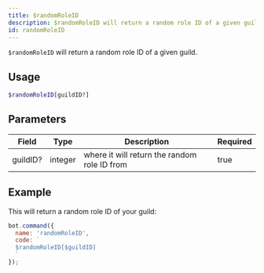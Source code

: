 ```yaml
---
title: $randomRoleID 
description: $randomRoleID will return a random role ID of a given guild.
id: randomRoleID
---
```


`$randomRoleID` will return a random role ID of a given guild.

## Usage

```php
$randomRoleID[guildID?]
```

## Parameters 


| Field    | Type    | Description                                  | Required |
| -------- | ------- | -------------------------------------------- | -------- |
| guildID? | integer | where it will return the random role ID from | true      |


## Example

This will return a random role ID of your guild:

```javascript
bot.command({
  name: 'randomRoleID',
  code: `
  $randomRoleID[$guildID]
  `
});
```
